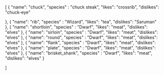 [
  {
    "name": "chuck",
    "species" : "chuck steak",
    "likes": "crossrib",
    "dislikes": "chuck-eye" 
    
  },
  {
    "name": "rib",
    "species" : "Wizard",
    "likes": "tea",
    "dislikes": "Saruman"
    },
  {
    "name": "shortloin",
    "species" : "Dwarf",
     "likes": "meat",
     "dislikes": "elves"
    },
     {
    "name": "sirloin",
    "species" : "Dwarf",
     "likes": "meat",
     "dislikes": "elves"
     },
  {
    "name": "round",
    "species" : "Dwarf",
     "likes": "meat",
     "dislikes": "elves"
     },
      {
    "name": "flank",
    "species" : "Dwarf",
     "likes": "meat",
     "dislikes": "elves"
     },
     {
    "name": "plate",
    "species" : "Dwarf",
     "likes": "meat",
     "dislikes": "elves"
     },
     {
    "name": "brisket_shank",
    "species" : "Dwarf",
     "likes": "meat",
     "dislikes": "elves"
     }
  
  
]
